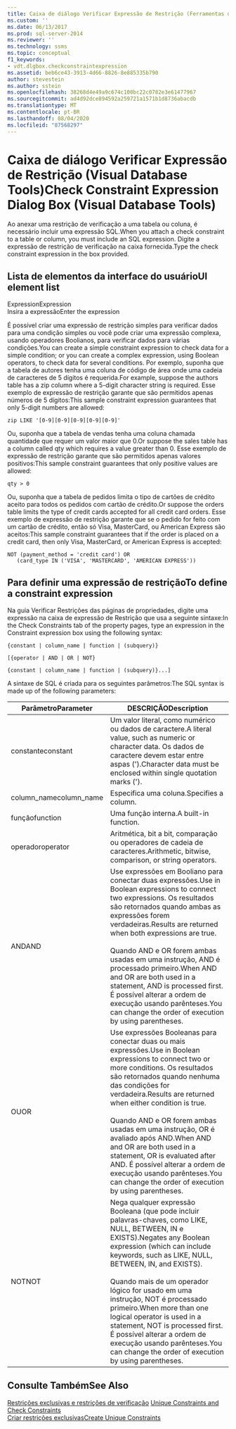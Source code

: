 ```yaml
---
title: Caixa de diálogo Verificar Expressão de Restrição (Ferramentas de Banco de Dados Visual) | Microsoft Docs
ms.custom: ''
ms.date: 06/13/2017
ms.prod: sql-server-2014
ms.reviewer: ''
ms.technology: ssms
ms.topic: conceptual
f1_keywords:
- vdt.dlgbox.checkconstraintexpression
ms.assetid: beb6ce43-3913-4d66-8826-8e885335b790
author: stevestein
ms.author: sstein
ms.openlocfilehash: 38268d4e49a9c674c100bc22c0782e3e61477967
ms.sourcegitcommit: ad4d92dce894592a259721a1571b1d8736abacdb
ms.translationtype: MT
ms.contentlocale: pt-BR
ms.lasthandoff: 08/04/2020
ms.locfileid: "87568297"
---
```

# <a name="check-constraint-expression-dialog-box-visual-database-tools"></a><span data-ttu-id="db253-102">Caixa de diálogo Verificar Expressão de Restrição (Visual Database Tools)</span><span class="sxs-lookup"><span data-stu-id="db253-102">Check Constraint Expression Dialog Box (Visual Database Tools)</span></span>
  <span data-ttu-id="db253-103">Ao anexar uma restrição de verificação a uma tabela ou coluna, é necessário incluir uma expressão SQL.</span><span class="sxs-lookup"><span data-stu-id="db253-103">When you attach a check constraint to a table or column, you must include an SQL expression.</span></span> <span data-ttu-id="db253-104">Digite a expressão de restrição de verificação na caixa fornecida.</span><span class="sxs-lookup"><span data-stu-id="db253-104">Type the check constraint expression in the box provided.</span></span>  
  
## <a name="ui-element-list"></a><span data-ttu-id="db253-105">Lista de elementos da interface do usuário</span><span class="sxs-lookup"><span data-stu-id="db253-105">UI element list</span></span>  
 <span data-ttu-id="db253-106">Expression</span><span class="sxs-lookup"><span data-stu-id="db253-106">Expression</span></span>  
 <span data-ttu-id="db253-107">Insira a expressão</span><span class="sxs-lookup"><span data-stu-id="db253-107">Enter the expression</span></span>  
  
 <span data-ttu-id="db253-108">É possível criar uma expressão de restrição simples para verificar dados para uma condição simples ou você pode criar uma expressão complexa, usando operadores Boolianos, para verificar dados para várias condições.</span><span class="sxs-lookup"><span data-stu-id="db253-108">You can create a simple constraint expression to check data for a simple condition; or you can create a complex expression, using Boolean operators, to check data for several conditions.</span></span> <span data-ttu-id="db253-109">Por exemplo, suponha que a tabela de autores tenha uma coluna de código de área onde uma cadeia de caracteres de 5 dígitos é requerida.</span><span class="sxs-lookup"><span data-stu-id="db253-109">For example, suppose the authors table has a zip column where a 5-digit character string is required.</span></span> <span data-ttu-id="db253-110">Esse exemplo de expressão de restrição garante que são permitidos apenas números de 5 dígitos:</span><span class="sxs-lookup"><span data-stu-id="db253-110">This sample constraint expression guarantees that only 5-digit numbers are allowed:</span></span>  
  
```  
zip LIKE '[0-9][0-9][0-9][0-9][0-9]'  
```  
  
 <span data-ttu-id="db253-111">Ou, suponha que a tabela de vendas tenha uma coluna chamada quantidade que requer um valor maior que 0.</span><span class="sxs-lookup"><span data-stu-id="db253-111">Or suppose the sales table has a column called qty which requires a value greater than 0.</span></span> <span data-ttu-id="db253-112">Esse exemplo de expressão de restrição garante que são permitidos apenas valores positivos:</span><span class="sxs-lookup"><span data-stu-id="db253-112">This sample constraint guarantees that only positive values are allowed:</span></span>  
  
```  
qty > 0  
```  
  
 <span data-ttu-id="db253-113">Ou, suponha que a tabela de pedidos limita o tipo de cartões de crédito aceito para todos os pedidos com cartão de crédito.</span><span class="sxs-lookup"><span data-stu-id="db253-113">Or suppose the orders table limits the type of credit cards accepted for all credit card orders.</span></span> <span data-ttu-id="db253-114">Esse exemplo de expressão de restrição garante que se o pedido for feito com um cartão de crédito, então só Visa, MasterCard, ou American Express são aceitos:</span><span class="sxs-lookup"><span data-stu-id="db253-114">This sample constraint guarantees that if the order is placed on a credit card, then only Visa, MasterCard, or American Express is accepted:</span></span>  
  
```  
NOT (payment_method = 'credit card') OR  
   (card_type IN ('VISA', 'MASTERCARD', 'AMERICAN EXPRESS'))  
```  
  
## <a name="to-define-a-constraint-expression"></a><span data-ttu-id="db253-115">Para definir uma expressão de restrição</span><span class="sxs-lookup"><span data-stu-id="db253-115">To define a constraint expression</span></span>  
 <span data-ttu-id="db253-116">Na guia Verificar Restrições das páginas de propriedades, digite uma expressão na caixa de expressão de Restrição que usa a seguinte sintaxe:</span><span class="sxs-lookup"><span data-stu-id="db253-116">In the Check Constraints tab of the property pages, type an expression in the Constraint expression box using the following syntax:</span></span>  
  
 `{constant | column_name | function | (subquery)}`  
  
 `[{operator | AND | OR | NOT}`  
  
 `{constant | column_name | function | (subquery)}...]`  
  
 <span data-ttu-id="db253-117">A sintaxe de SQL é criada para os seguintes parâmetros:</span><span class="sxs-lookup"><span data-stu-id="db253-117">The SQL syntax is made up of the following parameters:</span></span>  
  
|<span data-ttu-id="db253-118">Parâmetro</span><span class="sxs-lookup"><span data-stu-id="db253-118">Parameter</span></span>|<span data-ttu-id="db253-119">DESCRIÇÃO</span><span class="sxs-lookup"><span data-stu-id="db253-119">Description</span></span>|  
|---------------|-----------------|  
|<span data-ttu-id="db253-120">constante</span><span class="sxs-lookup"><span data-stu-id="db253-120">constant</span></span>|<span data-ttu-id="db253-121">Um valor literal, como numérico ou dados de caractere.</span><span class="sxs-lookup"><span data-stu-id="db253-121">A literal value, such as numeric or character data.</span></span> <span data-ttu-id="db253-122">Os dados de caractere devem estar entre aspas (').</span><span class="sxs-lookup"><span data-stu-id="db253-122">Character data must be enclosed within single quotation marks (').</span></span>|  
|<span data-ttu-id="db253-123">column_name</span><span class="sxs-lookup"><span data-stu-id="db253-123">column_name</span></span>|<span data-ttu-id="db253-124">Especifica uma coluna.</span><span class="sxs-lookup"><span data-stu-id="db253-124">Specifies a column.</span></span>|  
|<span data-ttu-id="db253-125">função</span><span class="sxs-lookup"><span data-stu-id="db253-125">function</span></span>|<span data-ttu-id="db253-126">Uma função interna.</span><span class="sxs-lookup"><span data-stu-id="db253-126">A built-in function.</span></span>|  
|<span data-ttu-id="db253-127">operador</span><span class="sxs-lookup"><span data-stu-id="db253-127">operator</span></span>|<span data-ttu-id="db253-128">Aritmética, bit a bit, comparação ou operadores de cadeia de caracteres.</span><span class="sxs-lookup"><span data-stu-id="db253-128">Arithmetic, bitwise, comparison, or string operators.</span></span>|  
|<span data-ttu-id="db253-129">AND</span><span class="sxs-lookup"><span data-stu-id="db253-129">AND</span></span>|<span data-ttu-id="db253-130">Use expressões em Booliano para conectar duas expressões.</span><span class="sxs-lookup"><span data-stu-id="db253-130">Use in Boolean expressions to connect two expressions.</span></span> <span data-ttu-id="db253-131">Os resultados são retornados quando ambas as expressões forem verdadeiras.</span><span class="sxs-lookup"><span data-stu-id="db253-131">Results are returned when both expressions are true.</span></span><br /><br /> <span data-ttu-id="db253-132">Quando AND e OR forem ambas usadas em uma instrução, AND é processado primeiro.</span><span class="sxs-lookup"><span data-stu-id="db253-132">When AND and OR are both used in a statement, AND is processed first.</span></span> <span data-ttu-id="db253-133">É possível alterar a ordem de execução usando parênteses.</span><span class="sxs-lookup"><span data-stu-id="db253-133">You can change the order of execution by using parentheses.</span></span>|  
|<span data-ttu-id="db253-134">OU</span><span class="sxs-lookup"><span data-stu-id="db253-134">OR</span></span>|<span data-ttu-id="db253-135">Use expressões Booleanas para conectar duas ou mais expressões.</span><span class="sxs-lookup"><span data-stu-id="db253-135">Use in Boolean expressions to connect two or more conditions.</span></span> <span data-ttu-id="db253-136">Os resultados são retornados quando nenhuma das condições for verdadeira.</span><span class="sxs-lookup"><span data-stu-id="db253-136">Results are returned when either condition is true.</span></span><br /><br /> <span data-ttu-id="db253-137">Quando AND e OR forem ambas usadas em uma instrução, OR é avaliado após AND.</span><span class="sxs-lookup"><span data-stu-id="db253-137">When AND and OR are both used in a statement, OR is evaluated after AND.</span></span> <span data-ttu-id="db253-138">É possível alterar a ordem de execução usando parênteses.</span><span class="sxs-lookup"><span data-stu-id="db253-138">You can change the order of execution by using parentheses.</span></span>|  
|<span data-ttu-id="db253-139">NOT</span><span class="sxs-lookup"><span data-stu-id="db253-139">NOT</span></span>|<span data-ttu-id="db253-140">Nega qualquer expressão Booleana (que pode incluir palavras-chaves, como LIKE, NULL, BETWEEN, IN e EXISTS).</span><span class="sxs-lookup"><span data-stu-id="db253-140">Negates any Boolean expression (which can include keywords, such as LIKE, NULL, BETWEEN, IN, and EXISTS).</span></span><br /><br /> <span data-ttu-id="db253-141">Quando mais de um operador lógico for usado em uma instrução, NOT é processado primeiro.</span><span class="sxs-lookup"><span data-stu-id="db253-141">When more than one logical operator is used in a statement, NOT is processed first.</span></span> <span data-ttu-id="db253-142">É possível alterar a ordem de execução usando parênteses.</span><span class="sxs-lookup"><span data-stu-id="db253-142">You can change the order of execution by using parentheses.</span></span>|  
  
## <a name="see-also"></a><span data-ttu-id="db253-143">Consulte Também</span><span class="sxs-lookup"><span data-stu-id="db253-143">See Also</span></span>  
 <span data-ttu-id="db253-144">[Restrições exclusivas e restrições de verificação](../../relational-databases/tables/unique-constraints-and-check-constraints.md) </span><span class="sxs-lookup"><span data-stu-id="db253-144">[Unique Constraints and Check Constraints](../../relational-databases/tables/unique-constraints-and-check-constraints.md) </span></span>  
 [<span data-ttu-id="db253-145">Criar restrições exclusivas</span><span class="sxs-lookup"><span data-stu-id="db253-145">Create Unique Constraints</span></span>](../../relational-databases/tables/create-unique-constraints.md)  
  
  
